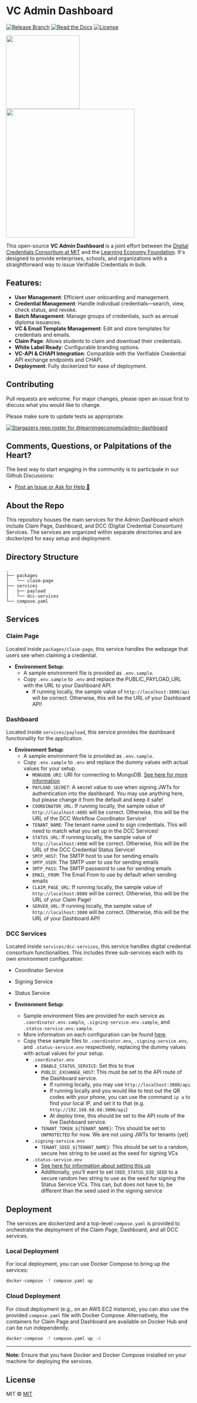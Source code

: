 # VC Admin Dashboard
[![Release Branch](https://img.shields.io/badge/release_branch-main-green.svg)](https://github.com/learningeconomy/admin-dashboard/tree/main)
[![Read the Docs](https://img.shields.io/badge/docs-quickstart-green.svg)](https://docs.learncard.com/)
[![License](https://img.shields.io/badge/license-mit-blue.svg)](https://github.com/learningeconomy/admin-dashboard/blob/main/LICENSE)

<p float="left">
  <img src="https://github.com/learningeconomy/admin-dashboard/assets/2185016/9926ded7-40e9-4f18-a89a-bd788274903e" width="200" />
    <img src="https://github.com/learningeconomy/admin-dashboard/assets/2185016/31882ce0-ce6e-4661-8c42-e64958accfc3" width="350" height="0" /> 
  <img src="https://github.com/learningeconomy/admin-dashboard/assets/2185016/31882ce0-ce6e-4661-8c42-e64958accfc3" width="350" /> 
</p>


This open-source **VC Admin Dashboard** is a joint effort between the [Digital Credentials Consortium at MIT](https://digitalcredentials.mit.edu/) and the [Learning Economy Foundation](https://www.learningeconomy.io). It's designed to provide enterprises, schools, and organizations with a straightforward way to issue Verifiable Credentials in bulk.

## Features:

- **User Management**: Efficient user onboarding and management.
- **Credential Management**: Handle individual credentials—search, view, check status, and revoke.
- **Batch Management**: Manage groups of credentials, such as annual diploma issuances.
- **VC & Email Template Management**: Edit and store templates for credentials and emails.
- **Claim Page**: Allows students to claim and download their credentials.
- **White Label Ready**: Configurable branding options.
- **VC-API & CHAPI Integration**: Compatible with the Verifiable Credential API exchange endpoints and CHAPI.
- **Deployment**: Fully dockerized for ease of deployment.


## Contributing
Pull requests are welcome. For major changes, please open an issue first to discuss what you would like to change.

Please make sure to update tests as appropriate.

[![Stargazers repo roster for @learningeconomy/admin-dashboard](https://reporoster.com/stars/learningeconomy/admin-dashboard)](https://github.com/learningeconomy/admin-dashboard/stargazers)

## Comments, Questions, or Palpitations of the Heart?
The best way to start engaging in the community is to participate in our Github Discussions: 
- [Post an Issue or Ask for Help 💖](https://github.com/learningeconomy/admin-dashboard/issues)

## About the Repo

This repository houses the main services for the Admin Dashboard which include Claim Page, Dashboard, and DCC (Digital Credential Consortium) Services. The services are organized within separate directories and are dockerized for easy setup and deployment.

## Directory Structure

```plaintext
.
├── packages
│   └── claim-page
├── services
│   ├── payload
│   └── dcc-services
└── compose.yaml
```

## Services

### Claim Page

Located inside `packages/claim-page`, this service handles the webpage that users see when claiming
a credential.

- **Environment Setup**:
    - A sample environment file is provided as `.env.sample`.
    - Copy `.env.sample` to `.env` and replace the PUBLIC_PAYLOAD_URL with the URL to your Dashboard API.
        - If running locally, the sample value of `http://localhost:3000/api` will be correct. Otherwise, this will be the URL of your Dashboard API!

### Dashboard

Located inside `services/payload`, this service provides the dashboard functionality for the application.

- **Environment Setup**:
    - A sample environment file is provided as `.env.sample`.
    - Copy `.env.sample` to `.env` and replace the dummy values with actual values for your setup.
        - `MONGODB_URI`: URI for connecting to MongoDB. [See here for more information](https://www.mongodb.com/docs/manual/installation/)
        - `PAYLOAD_SECRET`: A secret value to use when signing JWTs for authentication into the dashboard. You may use anything here, but please change it from the default and keep it safe!
        - `COORDINATOR_URL`: If running locally, the sample value of `http://localhost:4005` will be correct. Otherwise, this will be the URL of the DCC Workflow Coordinator Service!
        - `TENANT_NAME`: The tenant name used to sign credentials. This will need to match what you set up in the DCC Services!
        - `STATUS_URL`: If running locally, the sample value of `http://localhost:4008` will be correct. Otherwise, this will be the URL of the DCC Credential Status Service!
        - `SMTP_HOST`: The SMTP host to use for sending emails
        - `SMTP_USER`: The SMTP user to use for sending emails
        - `SMTP_PASS`: The SMTP password to use for sending emails
        - `EMAIL_FROM`: The Email From to use by default when sending emails
        - `CLAIM_PAGE_URL`: If running locally, the sample value of `http://localhost:8080` will be correct. Otherwise, this will be the URL of your Claim Page!
        - `SERVER_URL`: If running locally, the sample value of `http://localhost:3000` will be correct. Otherwise, this will be the URL of your Dashboard API!

### DCC Services

Located inside `services/dcc-services`, this service handles digital credential consortium functionalities. This includes three sub-services each with its own environment configuration:

- Coordinator Service
- Signing Service
- Status Service

- **Environment Setup**:
    - Sample environment files are provided for each service as `.coordinator.env.sample`, `.signing-service.env.sample`, and `.status-service.env.sample`.
    - More information on each configuration can be found [here](https://github.com/digitalcredentials/workflow-coordinator#configuration).
    - Copy these sample files to `.coordinator.env`, `.signing-service.env`, and `.status-service.env` respectively, replacing the dummy values with actual values for your setup.
        - `.coordinator.env`
            - `ENABLE_STATUS_SERVICE`: Set this to true
            - `PUBLIC_EXCHANGE_HOST`: This must be set to the API route of the Dashboard service. 
                - If running locally, you may use `http://localhost:3000/api`
                - If running locally and you would like to test out the QR codes with your phone, you can use the command `ip a` to find your local IP, and set it to that (e.g. `http://192.168.68.68:3000/api`)
                - At deploy time, this should be set to the API route of the live Dashboard service.
            - `TENANT_TOKEN_${TENANT_NAME}`: This should be set to `UNPROTECTED` for now. We are not using JWTs for tenants (yet)
        - `.signing-service.env`
            - `TENANT_SEED_${TENANT_NAME}`: This should be set to a random, secure hex string to be used as the seed for signing VCs
        - `.status-service.env`
            - [See here for information about setting this up](https://github.com/digitalcredentials/status-service)
            - Additionally, you'll want to set `CRED_STATUS_DID_SEED` to a secure random hex string to use as the seed for signing the Status Service VCs. This can, but does not have to, be different than the seed used in the signing service

## Deployment

The services are dockerized and a top-level `compose.yaml` is provided to orchestrate the deployment of the Claim Page, Dashboard, and all DCC services.

### Local Deployment

For local deployment, you can use Docker Compose to bring up the services:

```bash
docker-compose -f compose.yaml up
```

### Cloud Deployment

For cloud deployment (e.g., on an AWS EC2 instance), you can also use the provided `compose.yaml` file with Docker Compose. Alternatively, the containers for Claim Page and Dashboard are available on Docker Hub and can be run independently.

```bash
docker-compose -f compose.yaml up -d
```

---

**Note:** Ensure that you have Docker and Docker Compose installed on your machine for deploying the services.

## License
MIT © [MIT](#)
